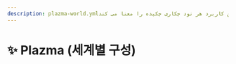 ```yaml
---
description: plazma-world.ymlی این کاربرد هر نود چکاری چکیده را معنا می کند.
---
```


# ✨ Plazma (세계별 구성)
